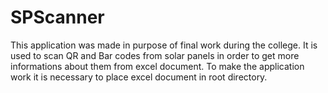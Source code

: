 # SPScanner
This application was made in purpose of final work during the college. It is used to scan QR and Bar codes from solar panels in order to get more informations about them from excel document. To make the application work it is necessary to place excel document in root directory.

